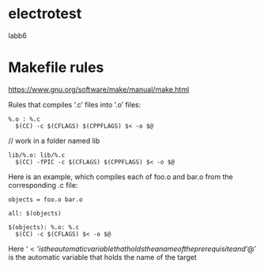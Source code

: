 # electrotest
labb6

# Makefile rules

https://www.gnu.org/software/make/manual/make.html
  
Rules that compiles ‘.c’ files into ‘.o’ files:

    %.o : %.c
      $(CC) -c $(CFLAGS) $(CPPFLAGS) $< -o $@

// work in a folder named lib

    lib/%.o: lib/%.c
      $(CC) -fPIC -c $(CFLAGS) $(CPPFLAGS) $< -o $@
    
   
Here is an example, which compiles each of foo.o and bar.o from the corresponding .c file:

    objects = foo.o bar.o

    all: $(objects)

    $(objects): %.o: %.c
      $(CC) -c $(CFLAGS) $< -o $@
        
Here ‘$<’ is the automatic variable that holds the aname of the prerequisite and ‘$@’ is the automatic variable 
that holds the name of the target
